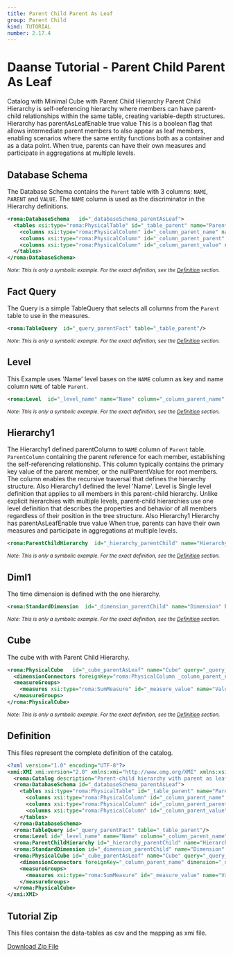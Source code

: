 ```yaml
---
title: Parent Child Parent As Leaf
group: Parent Child
kind: TUTORIAL
number: 2.17.4
---
```

# Daanse Tutorial - Parent Child Parent As Leaf

Catalog with Minimal Cube with Parent Child Hierarchy
Parent Child Hierarchy is self-referencing hierarchy where members can have parent-child relationships within the same table,
creating variable-depth structures.
Hierarchy has parentAsLeafEnable true value
This is a boolean flag that allows intermediate parent members to also appear as leaf members,
enabling scenarios where the same entity functions both as a container and as a data point.
When true, parents can have their own measures and participate in aggregations at multiple levels.


## Database Schema

The Database Schema contains the `Parent` table with 3 columns: `NAME`, `PARENT` and `VALUE`.
The `NAME` column is used as the discriminator in the Hierarchy definitions.



```xml
<roma:DatabaseSchema   id="_databaseSchema_parentAsLeaf">
  <tables xsi:type="roma:PhysicalTable" id="_table_parent" name="Parent">
    <columns xsi:type="roma:PhysicalColumn" id="_column_parent_name" name="NAME"/>
    <columns xsi:type="roma:PhysicalColumn" id="_column_parent_parent" name="PARENT"/>
    <columns xsi:type="roma:PhysicalColumn" id="_column_parent_value" name="VALUE" type="Integer"/>
  </tables>
</roma:DatabaseSchema>

```
*<small>Note: This is only a symbolic example. For the exact definition, see the [Definition](#definition) section.</small>*
## Fact Query

The Query is a simple TableQuery that selects all columns from the `Parent` table to use in the measures.


```xml
<roma:TableQuery  id="_query_parentFact" table="_table_parent"/>

```
*<small>Note: This is only a symbolic example. For the exact definition, see the [Definition](#definition) section.</small>*
## Level

This Example uses 'Name' level bases on the `NAME` column as key and name column `NAME` of table `Parent`.


```xml
<roma:Level  id="_level_name" name="Name" column="_column_parent_name" nameColumn="_column_parent_name" uniqueMembers="true"/>

```
*<small>Note: This is only a symbolic example. For the exact definition, see the [Definition](#definition) section.</small>*
## Hierarchy1

The Hierarchy1 defined parentColumn to `NAME` column of `Parent` table.
`ParentColumn` containing the parent reference for each member, establishing the self-referencing relationship.
This column typically contains the primary key value of the parent member, or the nullParentValue for root members. The column enables the recursive traversal that defines the hierarchy structure.
Also Hierarchy1 defined the level 'Name'.
Level is Single level definition that applies to all members in this parent-child hierarchy.
Unlike explicit hierarchies with multiple levels, parent-child hierarchies use one level
definition that describes the properties and behavior of all members regardless of their position in the tree structure.
Also Hierarchy1 Hierarchy has parentAsLeafEnable true value
When true, parents can have their own measures and participate in aggregations at multiple levels.


```xml
<roma:ParentChildHierarchy  id="_hierarchy_parentChild" name="Hierarchy" allMemberName="All" primaryKey="_column_parent_name" query="_query_parentFact" nullParentValue="all" parentColumn="roma:PhysicalColumn _column_parent_parent" parentAsLeafEnable="true" parentAsLeafNameFormat="parent %s" level="_level_name"/>

```
*<small>Note: This is only a symbolic example. For the exact definition, see the [Definition](#definition) section.</small>*
## Diml1

The time dimension is defined with the one hierarchy.


```xml
<roma:StandardDimension  id="_dimension_parentChild" name="Dimension" hierarchies="roma:ParentChildHierarchy _hierarchy_parentChild"/>

```
*<small>Note: This is only a symbolic example. For the exact definition, see the [Definition](#definition) section.</small>*
## Cube

The cube with with Parent Child Hierarchy.


```xml
<roma:PhysicalCube   id="_cube_parentAsLeaf" name="Cube" query="_query_parentFact">
  <dimensionConnectors foreignKey="roma:PhysicalColumn _column_parent_name" dimension="roma:StandardDimension _dimension_parentChild" overrideDimensionName="Dimension" id="_dimensionConnector_parentChild"/>
  <measureGroups>
    <measures xsi:type="roma:SumMeasure" id="_measure_value" name="Value" column="_column_parent_value"/>
  </measureGroups>
</roma:PhysicalCube>

```
*<small>Note: This is only a symbolic example. For the exact definition, see the [Definition](#definition) section.</small>*

## Definition

This files represent the complete definition of the catalog.

```xml
<?xml version="1.0" encoding="UTF-8"?>
<xmi:XMI xmi:version="2.0" xmlns:xmi="http://www.omg.org/XMI" xmlns:xsi="http://www.w3.org/2001/XMLSchema-instance" xmlns:roma="https://www.daanse.org/spec/org.eclipse.daanse.rolap.mapping">
  <roma:Catalog description="Parent-child hierarchy with parent as leaf enabled" name="Daanse Tutorial - Parent Child Parent As Leaf" cubes="_cube_parentAsLeaf" dbschemas="_databaseSchema_parentAsLeaf"/>
  <roma:DatabaseSchema id="_databaseSchema_parentAsLeaf">
    <tables xsi:type="roma:PhysicalTable" id="_table_parent" name="Parent">
      <columns xsi:type="roma:PhysicalColumn" id="_column_parent_name" name="NAME"/>
      <columns xsi:type="roma:PhysicalColumn" id="_column_parent_parent" name="PARENT"/>
      <columns xsi:type="roma:PhysicalColumn" id="_column_parent_value" name="VALUE" type="Integer"/>
    </tables>
  </roma:DatabaseSchema>
  <roma:TableQuery id="_query_parentFact" table="_table_parent"/>
  <roma:Level id="_level_name" name="Name" column="_column_parent_name" nameColumn="_column_parent_name" uniqueMembers="true"/>
  <roma:ParentChildHierarchy id="_hierarchy_parentChild" name="Hierarchy" allMemberName="All" primaryKey="_column_parent_name" query="_query_parentFact" nullParentValue="all" parentColumn="_column_parent_parent" parentAsLeafEnable="true" parentAsLeafNameFormat="parent %s" level="_level_name"/>
  <roma:StandardDimension id="_dimension_parentChild" name="Dimension" hierarchies="_hierarchy_parentChild"/>
  <roma:PhysicalCube id="_cube_parentAsLeaf" name="Cube" query="_query_parentFact">
    <dimensionConnectors foreignKey="_column_parent_name" dimension="_dimension_parentChild" overrideDimensionName="Dimension" id="_dimensionConnector_parentChild"/>
    <measureGroups>
      <measures xsi:type="roma:SumMeasure" id="_measure_value" name="Value" column="_column_parent_value"/>
    </measureGroups>
  </roma:PhysicalCube>
</xmi:XMI>

```



## Tutorial Zip
This files contaisn the data-tables as csv and the mapping as xmi file.

<a href="./zip/tutorial.parentchild.parentasleaf.zip" download>Download Zip File</a>
